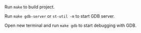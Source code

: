 Run `make` to build project.

Run `make gdb-server` or `st-util -m` to start GDB server.

Open new terminal and run `make gdb` to start debugging with GDB.
